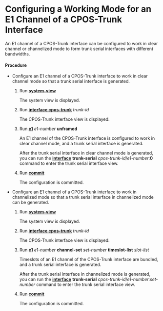 Configuring a Working Mode for an E1 Channel of a CPOS-Trunk Interface
======================================================================

An E1 channel of a CPOS-Trunk interface can be configured to work in clear channel or channelized mode to form trunk serial interfaces with different bandwidths.

#### Procedure

* Configure an E1 channel of a CPOS-Trunk interface to work in clear channel mode so that a trunk serial interface is generated.
  1. Run [**system-view**](cmdqueryname=system-view)
     
     
     
     The system view is displayed.
  2. Run [**interface cpos-trunk**](cmdqueryname=interface+cpos-trunk) *trunk-id*
     
     
     
     The CPOS-Trunk interface view is displayed.
  3. Run [**e1**](cmdqueryname=e1) *e1-number* **unframed**
     
     
     
     An E1 channel of the CPOS-Trunk interface is configured to work in clear channel mode, and a trunk serial interface is generated.
     
     
     
     After the trunk serial interface in clear channel mode is generated, you can run the [**interface**](cmdqueryname=interface) **trunk-serial** *cpos-trunk-id*/*e1-number*:**0** command to enter the trunk serial interface view.
  4. Run [**commit**](cmdqueryname=commit)
     
     
     
     The configuration is committed.
* Configure an E1 channel of a CPOS-Trunk interface to work in channelized mode so that a trunk serial interface in channelized mode can be generated.
  1. Run [**system-view**](cmdqueryname=system-view)
     
     
     
     The system view is displayed.
  2. Run [**interface cpos-trunk**](cmdqueryname=interface+cpos-trunk) *trunk-id*
     
     
     
     The CPOS-Trunk interface view is displayed.
  3. Run [**e1**](cmdqueryname=e1) *e1-number* **channel-set** *set-number* **timeslot-list** *slot-list*
     
     
     
     Timeslots of an E1 channel of the CPOS-Trunk interface are bundled, and a trunk serial interface is generated.
     
     
     
     After the trunk serial interface in channelized mode is generated, you can run the [**interface**](cmdqueryname=interface) **trunk-serial** *cpos-trunk-id*/*e1-number*:*set-number* command to enter the trunk serial interface view.
  4. Run [**commit**](cmdqueryname=commit)
     
     
     
     The configuration is committed.